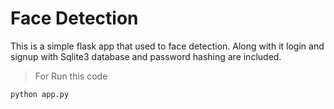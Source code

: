 # Face Detection
This is a simple flask app that used to face detection. Along with it login and signup with Sqlite3 database and password hashing are included.

>For Run this code

```
python app.py
```
